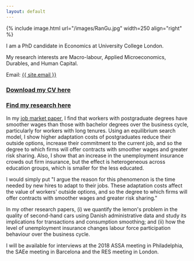 ```yaml
---
layout: default
---
```


{% include image.html url="/images/RanGu.jpg" width=250 align="right" %}
<br>

I am a PhD candidate in Economics at University College London.

My research interests are Macro-labour, Applied Microeconomics, Durables, and Human Capital.

Email: <a href="mailto:{{ site.email }}">{{ site.email }}</a>

### [Download my CV here](/cv/index.html)

### [Find my research here](/research/index.html)

In my [job market paper](https://drive.google.com/file/d/0B-yAdp5D_qlrLS12SURsTjFJdEU/view?usp=sharing), I find that workers with postgraduate degrees have smoother wages than those with bachelor degrees over the business cycle, particularly for workers with long tenures. Using an equilibrium search model, I show higher adaptation costs of postgraduates reduce their outside options, increase their commitment to the current job, and so the degree to which firms will offer contracts with smoother wages and greater risk sharing. Also, I show that an increase in the unemployment insurance crowds out firm insurance, but the effect is heterogeneous across education groups, which is smaller for the less educated.

I would simply put "I argue the reason for this phenomenon is the time needed by new hires to adapt to their jobs. These adaptation costs affect the value of workers' outside options, and so the degree to which firms will offer contracts with smoother wages and greater risk sharing."

In my other research papers, (i) we quantify the lemon's problem in the quality of second-hand cars using Danish administrative data and study its implications for transactions and consumption smoothing; and (ii) how the level of unemployment insurance changes labour force participation behaviour over the business cycle.

I will be available for interviews at the 2018 ASSA meeting in Philadelphia, the SAEe meeting in Barcelona and the RES meeting in London.
